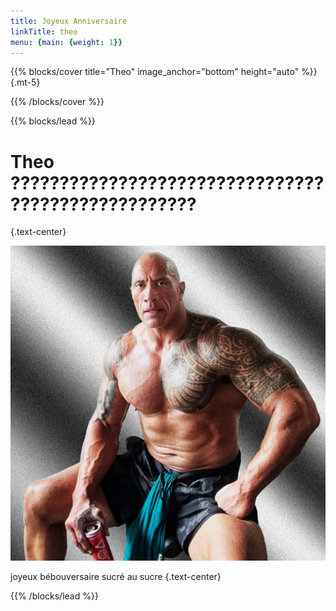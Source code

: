 ```yaml
---
title: Joyeux Anniversaire
linkTitle: theo
menu: {main: {weight: 1}}
---
```


{{% blocks/cover title="Theo" image_anchor="bottom" height="auto" %}}
{.mt-5}

{{% /blocks/cover %}}

{{% blocks/lead %}}
# Theo ???????????????????????????????????????????????????
{.text-center}


[![Alt text](image.png)](https://youtu.be/NHJ0E5rIc9U?si=jPq7s9SG5ZDZVXoi&t=23)

joyeux bébouversaire sucré au sucre
{.text-center}

{{% /blocks/lead %}}